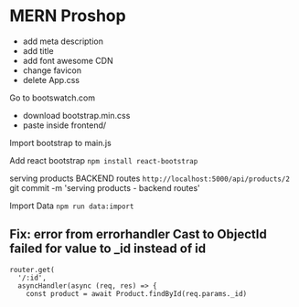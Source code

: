 # MERN Proshop

- add meta description
- add title
- add font awesome CDN
- change favicon
- delete App.css

Go to bootswatch.com

- download bootstrap.min.css
- paste inside frontend/

Import bootstrap to main.js

Add react bootstrap
`npm install react-bootstrap`

serving products BACKEND routes
`http://localhost:5000/api/products/2`
git commit -m 'serving products - backend routes'

Import Data
`npm run data:import`

## Fix: error from errorhandler Cast to ObjectId failed for value to \_id instead of id

```
router.get(
  '/:id',
  asyncHandler(async (req, res) => {
    const product = await Product.findById(req.params._id)
```
